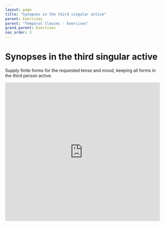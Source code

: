 ```yaml
---
layout: page
title: "Synopses in the third singular active"
parent: Exercises
parent: "Temporal Clauses - Exercises"
grand_parent: Exercises
nav_order: 3
---
```




# Synopses in the third singular active

Supply finite forms for the requested tense and mood, keeping all forms in the third person active.


<iframe width="100%" height="451" frameborder="0"
  src="https://observablehq.com/embed/@l3/synopses-in-third-person-active?cell=viewof+quizdata&cell=question&cell=viewof+answers&cell=checkform&cell=css"></iframe>
